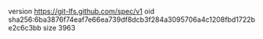 version https://git-lfs.github.com/spec/v1
oid sha256:6ba3876f74eaf7e66ea739df8dcb3f284a3095706a4c1208fbd1722be2c6c3bb
size 3963
